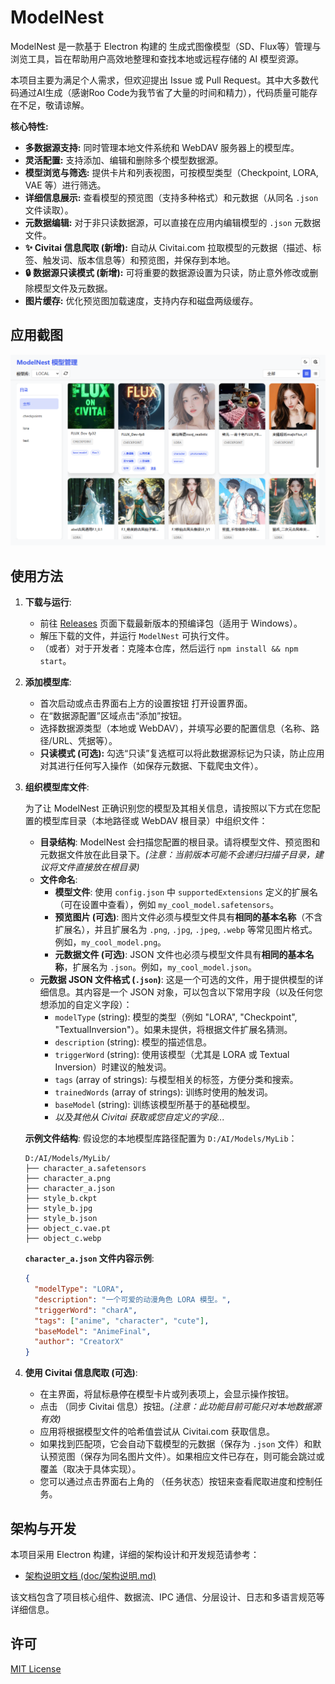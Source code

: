 # ModelNest

ModelNest 是一款基于 Electron 构建的 生成式图像模型（SD、Flux等）管理与浏览工具，旨在帮助用户高效地整理和查找本地或远程存储的 AI 模型资源。

本项目主要为满足个人需求，但欢迎提出 Issue 或 Pull Request。其中大多数代码通过AI生成（感谢Roo Code为我节省了大量的时间和精力），代码质量可能存在不足，敬请谅解。

**核心特性:**

*   **多数据源支持:** 同时管理本地文件系统和 WebDAV 服务器上的模型库。
*   **灵活配置:** 支持添加、编辑和删除多个模型数据源。
*   **模型浏览与筛选:** 提供卡片和列表视图，可按模型类型（Checkpoint, LORA, VAE 等）进行筛选。
*   **详细信息展示:** 查看模型的预览图（支持多种格式）和元数据（从同名 `.json` 文件读取）。
*   **元数据编辑:** 对于非只读数据源，可以直接在应用内编辑模型的 `.json` 元数据文件。
*   **✨ Civitai 信息爬取 (新增):** 自动从 Civitai.com 拉取模型的元数据（描述、标签、触发词、版本信息等）和预览图，并保存到本地。
*   **🔒 数据源只读模式 (新增):** 可将重要的数据源设置为只读，防止意外修改或删除模型文件及元数据。
*   **图片缓存:** 优化预览图加载速度，支持内存和磁盘两级缓存。

## 应用截图

![应用截图](doc/assets/image.png)

## 使用方法

1.  **下载与运行**:
    *   前往 [Releases](https://github.com/your-repo/modelnest/releases) 页面下载最新版本的预编译包（适用于 Windows）。
    *   解压下载的文件，并运行 `ModelNest` 可执行文件。
    *   （或者）对于开发者：克隆本仓库，然后运行 `npm install && npm start`。

2.  **添加模型库**:
    *   首次启动或点击界面右上方的设置按钮 <i class="fas fa-cog"></i> 打开设置界面。
    *   在“数据源配置”区域点击“添加”按钮。
    *   选择数据源类型（本地或 WebDAV），并填写必要的配置信息（名称、路径/URL、凭据等）。
    *   **只读模式 (可选):** 勾选“只读”复选框可以将此数据源标记为只读，防止应用对其进行任何写入操作（如保存元数据、下载爬虫文件）。

3.  **组织模型库文件**:

    为了让 ModelNest 正确识别您的模型及其相关信息，请按照以下方式在您配置的模型库目录（本地路径或 WebDAV 根目录）中组织文件：

    *   **目录结构**: ModelNest 会扫描您配置的根目录。请将模型文件、预览图和元数据文件放在此目录下。*(注意：当前版本可能不会递归扫描子目录，建议将文件直接放在根目录)*
    *   **文件命名**:
        *   **模型文件**: 使用 `config.json` 中 `supportedExtensions` 定义的扩展名（可在设置中查看），例如 `my_cool_model.safetensors`。
        *   **预览图片 (可选)**: 图片文件必须与模型文件具有**相同的基本名称**（不含扩展名），并且扩展名为 `.png`, `.jpg`, `.jpeg`, `.webp` 等常见图片格式。例如，`my_cool_model.png`。
        *   **元数据文件 (可选)**: JSON 文件也必须与模型文件具有**相同的基本名称**，扩展名为 `.json`。例如，`my_cool_model.json`。
    *   **元数据 JSON 文件格式 (`.json`)**:
        这是一个可选的文件，用于提供模型的详细信息。其内容是一个 JSON 对象，可以包含以下常用字段（以及任何您想添加的自定义字段）：
        *   `modelType` (string): 模型的类型（例如 "LORA", "Checkpoint", "TextualInversion"）。如果未提供，将根据文件扩展名猜测。
        *   `description` (string): 模型的描述信息。
        *   `triggerWord` (string): 使用该模型（尤其是 LORA 或 Textual Inversion）时建议的触发词。
        *   `tags` (array of strings): 与模型相关的标签，方便分类和搜索。
        *   `trainedWords` (array of strings): 训练时使用的触发词。
        *   `baseModel` (string): 训练该模型所基于的基础模型。
        *   *以及其他从 Civitai 获取或您自定义的字段...*

    **示例文件结构**:
    假设您的本地模型库路径配置为 `D:/AI/Models/MyLib`：

    ```
    D:/AI/Models/MyLib/
    ├── character_a.safetensors
    ├── character_a.png
    ├── character_a.json
    ├── style_b.ckpt
    ├── style_b.jpg
    ├── style_b.json
    ├── object_c.vae.pt
    ├── object_c.webp
    ```

    **`character_a.json` 文件内容示例**:
    ```json
    {
      "modelType": "LORA",
      "description": "一个可爱的动漫角色 LORA 模型。",
      "triggerWord": "charA",
      "tags": ["anime", "character", "cute"],
      "baseModel": "AnimeFinal",
      "author": "CreatorX"
    }
    ```

4.  **使用 Civitai 信息爬取 (可选)**:
    *   在主界面，将鼠标悬停在模型卡片或列表项上，会显示操作按钮。
    *   点击 <i class="fas fa-sync-alt"></i>（同步 Civitai 信息）按钮。*(注意：此功能目前可能只对本地数据源有效)*
    *   应用将根据模型文件的哈希值尝试从 Civitai.com 获取信息。
    *   如果找到匹配项，它会自动下载模型的元数据（保存为 `.json` 文件）和默认预览图（保存为同名图片文件）。如果相应文件已存在，则可能会跳过或覆盖（取决于具体实现）。
    *   您可以通过点击界面右上角的 <i class="fas fa-tasks"></i>（任务状态）按钮来查看爬取进度和控制任务。

## 架构与开发

本项目采用 Electron 构建，详细的架构设计和开发规范请参考：

*   [架构说明文档 (doc/架构说明.md)](doc/架构说明.md)

该文档包含了项目核心组件、数据流、IPC 通信、分层设计、日志和多语言规范等详细信息。


## 许可
[MIT License](LICENSE)
